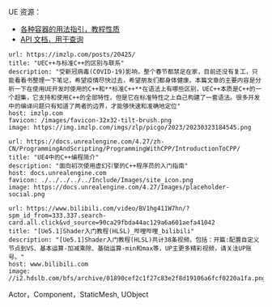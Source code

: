 
UE 资源：

* [各种容器的用法指引，教程性质](https://docs.unrealengine.com/5.1/zh-CN/array-containers-in-unreal-engine/)
* [API 文档，用于查询](https://docs.unrealengine.com/5.1/en-US/API/Runtime/Core/Containers/TArray/)



```cardlink
url: https://imzlp.com/posts/20425/
title: "UEC++与标准C++的区别与联系"
description: "受新冠病毒(COVID-19)影响，整个春节都禁足在家，目前还没有复工，只能看看书整理一下笔记，希望疫情尽快过去，希望朋友们都身体健康。本篇文章的主要内容是分析一下在使用UE开发时使用的C++和**标准C++**在语法上有哪些区别，UEC++本质是C++的一个超集，它支持和使用C++的全部特性，但是它在标准特性之上自己构建了一套语法。很多开发中的编译问题只有知道了两者的边界，才能够快速和准确地定位"
host: imzlp.com
favicon: /images/favicon-32x32-tilt-brush.png
image: https://img.imzlp.com/imgs/zlp/picgo/2023/20230323184545.png
```


```cardlink
url: https://docs.unrealengine.com/4.27/zh-CN/ProgrammingAndScripting/ProgrammingWithCPP/IntroductionToCPP/
title: "UE4中的C++编程简介"
description: "面向初次使用虚幻引擎的C++程序员的入门指南"
host: docs.unrealengine.com
favicon: ./../../../../Include/Images/site_icon.png
image: https://docs.unrealengine.com/4.27/Images/placeholder-social.png
```


```cardlink
url: https://www.bilibili.com/video/BV1hg411W7hn/?spm_id_from=333.337.search-card.all.click&vd_source=90ca29fbda44ac129a6a601aefa41042
title: "[Ue5.1]Shader入门教程(HLSL)_哔哩哔哩_bilibili"
description: "[Ue5.1]Shader入门教程(HLSL)共计38条视频，包括：开篇:配置自定义节点到VS、基本运算-加减乘除、基础运算-min和max等，UP主更多精彩视频，请关注UP账号。"
host: www.bilibili.com
image: //i2.hdslb.com/bfs/archive/01890cef2c1f27c83e2f8d19106a6fcf0220a1fa.png@100w_100h_1c.png
```

Actor，Component，StaticMesh, UObject